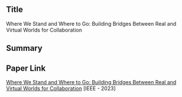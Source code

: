 ## Title

Where We Stand and Where to Go: Building Bridges Between Real and Virtual Worlds for Collaboration

## Summary


## Paper Link

[Where We Stand and Where to Go: Building Bridges Between Real and Virtual Worlds for Collaboration](https://ieeexplore.ieee.org/document/10322300) [IEEE - 2023]

